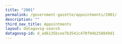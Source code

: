 ```yaml
---
title: "2001"
permalink: /government-gazette/appointments/2001/
description: ""
third_nav_title: Appointments
layout: datagovsg-search
datagovsg-id: d_ad6135bcee7b3541c470f04b258849d1
---
```

